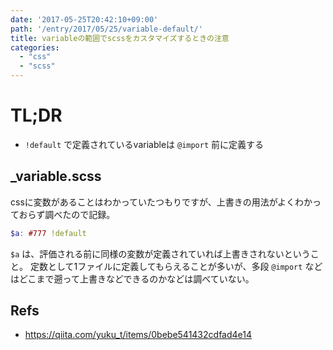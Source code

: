 ```yaml
---
date: '2017-05-25T20:42:10+09:00'
path: '/entry/2017/05/25/variable-default/'
title: variableの範囲でscssをカスタマイズするときの注意
categories:
  - "css"
  - "scss"
---
```

# TL;DR

- `!default` で定義されているvariableは `@import` 前に定義する

## \_variable.scss

cssに変数があることはわかっていたつもりですが、上書きの用法がよくわかっておらず調べたので記録。

```scss
$a: #777 !default
```

`$a` は、評価される前に同様の変数が定義されていれば上書きされないということ。
定数として1ファイルに定義してもらえることが多いが、多段 `@import` などはどこまで遡って上書きなどできるのかなどは調べていない。

## Refs

- <https://qiita.com/yuku_t/items/0bebe541432cdfad4e14>
